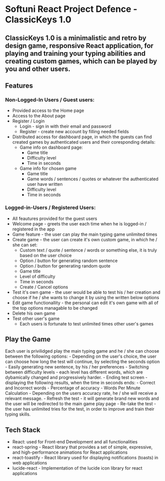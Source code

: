 # Softuni React Project Defence - ClassicKeys 1.0

## ClassicKeys 1.0 is a minimalistic and retro by design game, responsive React application, for playing and training your typing abilities and creating custom games, which can be played by you and other users.

## Features
### Non-Logged-In Users / Guest users:
- Provided access to the Home page
- Access to the About page
- Register / Login 
  - Login - sign in with their email and password
  - Register - create new account by filling needed fields
- Distributed access for dashboard page, in which the guests can find created games by authenticated users and their coresponding details:
  - Game info on dashboard page:
    - Game title
    - Difficulty level
    - Time in seconds
  - Game info for chosen game 
    - Game title
    - Game words / sentences / quotes or whatever the authenticated user have written
    - Difficulty level
    - Time in seconds

### Logged-in-Users / Registered Users:
- All feautures provided for the guest users
- Welcome page - greets the user each time when he is logged-in / registered in the app
- Game feature - the user can play the main typing game unlimited times
- Create game - the user can create it's own custom game, in which he / she can set:
  - Custom text / quote / sentence / words or something else, it is truly based on the user choice
  - Option / button for generating random sentence
  - Option / button for generating random quote
  - Game title
  - Level of difficulty
  - Time in seconds
  - Create / Cancel options
- Test it's own game - the user would be able to test his / her creation and choose if he / she wants to change it by using the written below options
- Edit game functionallity - the personal can edit it's own game with all of the top options managable to be changed
- Delete his own game
- Test other user's game
  - Each users is fortunate to test unlimited times other user's games


## Play the Game
Each user is privilidged play the main typing game and he / she can choose between the following options:
    - Depending on the user's choice, the user can choose how long the test will continue, by selecting the seconds option
    - Easily generating new sentence, by his / her preferences
    - Switching between difficulty levels - each level has different words, which are dybamically changed and progressively harder.
    - Ending test screen - displaying the following results, when the time in seconds ends:
        - Correct and Incorrect words
        - Percentage of accuracy
        - Words Per Minute Calculation
        - Depending on the users accuracy rate, he / she will receive a relevant message.
        - Refresh the test - it will generate brand new words and the user will be redirected to the main game play page
        - Re-take the test - the user has unlimited tries for the test, in order to improve and train their typing skills.


## Tech Stack
- React: used for Front-end Development and all functionalities
- react-spring - React library that provides a set of simple, expressive, and high-performance animations for React applications
- react-toastify - React library used for displaying notifications (toasts) in web applications
- lucide-react - Implementation of the lucide icon library for react applications

